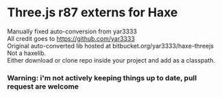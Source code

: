 # Three.js r87 externs for Haxe  #  
Manually fixed auto-conversion from yar3333  
All credit goes to https://github.com/yar3333  
Original auto-converted lib hosted at bitbucket.org/yar3333/haxe-threejs  
Not a haxelib.  
Either download or clone repo inside your project and add as a classpath.  
### Warning: i'm not actively keeping things up to date, pull request are welcome  